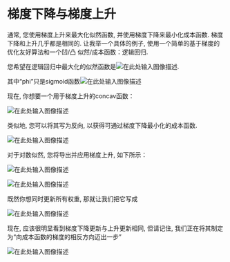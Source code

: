 # 梯度下降与梯度上升

通常, 您使用梯度上升来最大化似然函数, 并使用梯度下降来最小化成本函数. 梯度下降和上升几乎都是相同的. 让我举一个具体的例子, 使用一个简单的基于梯度的优化友好算法和一个凹/凸 似然/成本函数：逻辑回归.

您希望在逻辑回归中最大化的似然函数是![在此处输入图像描述](https://i.stack.imgur.com/vRpFZ.png).

其中“phi”只是sigmoid函数![在此处输入图像描述](https://i.stack.imgur.com/BGoE9.png)

现在, 你想要一个用于梯度上升的concav函数：

![在此处输入图像描述](https://i.stack.imgur.com/VCrcH.png)

类似地, 您可以将其写为反向, 以获得可通过梯度下降最小化的成本函数.

![在此处输入图像描述](https://i.stack.imgur.com/hj0WT.png)

对于对数似然, 您将导出并应用梯度上升, 如下所示：

![在此处输入图像描述](https://i.stack.imgur.com/6lpk9.png)

![在此处输入图像描述](https://i.stack.imgur.com/SPD75.png)

既然你想同时更新所有权重, 那就让我们把它写成

![在此处输入图像描述](https://i.stack.imgur.com/x6Hn6.png)

现在, 应该很明显看到梯度下降更新与上升更新相同, 但请记住, 我们正在将其制定为“向成本函数的梯度的相反方向迈出一步”

![在此处输入图像描述](https://i.stack.imgur.com/j9xHh.png)
